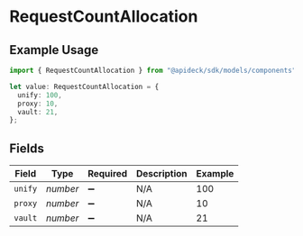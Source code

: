 # RequestCountAllocation

## Example Usage

```typescript
import { RequestCountAllocation } from "@apideck/sdk/models/components";

let value: RequestCountAllocation = {
  unify: 100,
  proxy: 10,
  vault: 21,
};
```

## Fields

| Field              | Type               | Required           | Description        | Example            |
| ------------------ | ------------------ | ------------------ | ------------------ | ------------------ |
| `unify`            | *number*           | :heavy_minus_sign: | N/A                | 100                |
| `proxy`            | *number*           | :heavy_minus_sign: | N/A                | 10                 |
| `vault`            | *number*           | :heavy_minus_sign: | N/A                | 21                 |